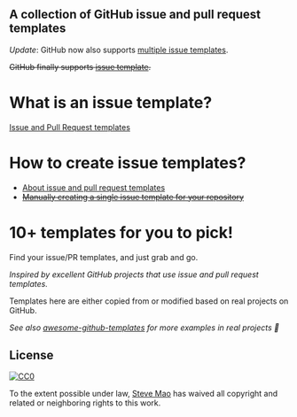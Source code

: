 ## A collection of GitHub issue and pull request templates

*Update*: GitHub now also supports [multiple issue templates](https://help.github.com/articles/about-issue-and-pull-request-templates/).

~~GitHub finally supports [issue template](https://github.com/blog/2111-issue-and-pull-request-templates).~~

# What is an issue template?

[Issue and Pull Request templates](https://blog.github.com/2016-02-17-issue-and-pull-request-templates/)

# How to create issue templates?

- [About issue and pull request templates](https://help.github.com/en/github/building-a-strong-community/about-issue-and-pull-request-templates)
- ~~[Manually creating a single issue template for your repository](https://help.github.com/articles/manually-creating-a-single-issue-template-for-your-repository/)~~

# 10+ templates for you to pick!

Find your issue/PR templates, and just grab and go.

*Inspired by excellent GitHub projects that use issue and pull request templates.*

Templates here are either copied from or modified based on real projects on GitHub.

*See also [awesome-github-templates](https://github.com/devspace/awesome-github-templates) for more examples in real projects :tada:*

## License

[![CC0](https://i.creativecommons.org/p/zero/1.0/88x31.png)](https://creativecommons.org/publicdomain/zero/1.0/)

To the extent possible under law, [Steve Mao](https://github.com/stevemao) has waived all copyright and related or neighboring rights to this work.
